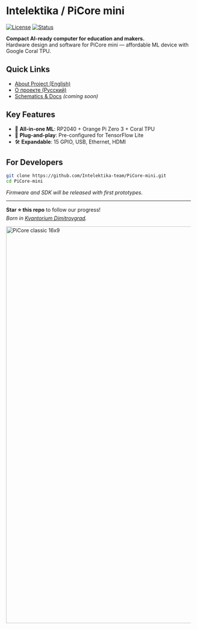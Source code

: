 # Intelektika / PiCore mini

[![License](https://img.shields.io/badge/license-Apache_License_2.0-blue.svg)](LICENSE)
[![Status](https://img.shields.io/badge/status-active_development-yellowgreen)](https://github.com/Intelektika-team)

**Compact AI-ready computer for education and makers.**  
Hardware design and software for PiCore mini — affordable ML device with Google Coral TPU.

## Quick Links
- [About Project (English)](about_en.md)  
- [О проекте (Русский)](about_ru.md)  
- [Schematics & Docs](/docs) *(coming soon)*  

## Key Features
- 📌 **All-in-one ML**: RP2040 + Orange Pi Zero 3 + Coral TPU  
- 🚀 **Plug-and-play**: Pre-configured for TensorFlow Lite  
- 🛠️ **Expandable**: 15 GPIO, USB, Ethernet, HDMI  

## For Developers
```bash
git clone https://github.com/Intelektika-team/PiCore-mini.git
cd PiCore-mini
```
*Firmware and SDK will be released with first prototypes.*

---

**Star ⭐ this repo** to follow our progress!  
*Born in [Kvantorium Dimitrovgrad](https://kvantorium.ru/).*



<img width="1920" height="1080" alt="PiCore classic 16x9" src="https://github.com/user-attachments/assets/a249c050-007c-425b-83f4-84cb7b23a5dc" />
